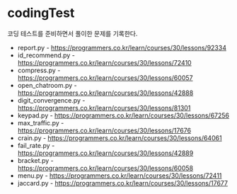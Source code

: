 # codingTest

코딩 테스트를 준비하면서 풀이한 문제를 기록한다.
* report.py - https://programmers.co.kr/learn/courses/30/lessons/92334
* id_recommend.py - https://programmers.co.kr/learn/courses/30/lessons/72410
* compress.py - https://programmers.co.kr/learn/courses/30/lessons/60057
* open_chatroom.py - https://programmers.co.kr/learn/courses/30/lessons/42888
* digit_convergence.py - https://programmers.co.kr/learn/courses/30/lessons/81301
* keypad.py - https://programmers.co.kr/learn/courses/30/lessons/67256
* max_traffic.py - https://programmers.co.kr/learn/courses/30/lessons/17676
* crain.py - https://programmers.co.kr/learn/courses/30/lessons/64061
* fail_rate.py - https://programmers.co.kr/learn/courses/30/lessons/42889
* bracket.py - https://programmers.co.kr/learn/courses/30/lessons/60058
* menu.py - https://programmers.co.kr/learn/courses/30/lessons/72411
* jaccard.py - https://programmers.co.kr/learn/courses/30/lessons/17677
